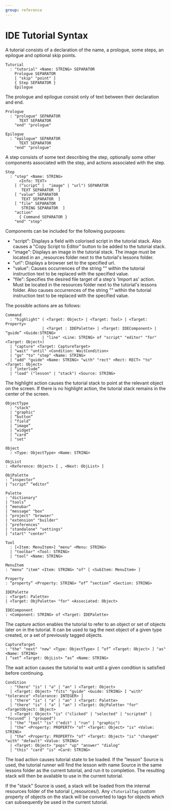 ```yaml
---
group: reference
---
```

# IDE Tutorial Syntax
A tutorial consists of a declaration of the name, a prologue, some
steps, an epilogue and optional skip points.

	Tutorial
	  : "tutorial" <Name: STRING> SEPARATOR
		Prologue SEPARATOR
		[ "skip" "point" ]
		{ Step SEPARATOR }
		Epilogue

The prologue and epilogue consist only of text between their declaration
and end.

	Prologue
	  : "prologue" SEPARATOR
		  TEXT SEPARATOR
		"end" "prologue"

	Epilogue
	  : "epilogue" SEPARATOR
		  TEXT SEPARATOR
		"end" "prologue"

A step consists of some text describing the step, optionally some other
components associated with the step, and actions associated with the step.

	Step
	  : "step" <Name: STRING>
		  <Info: TEXT>
		[ (“script” |  "image" | "url") SEPARATOR
		   TEXT SEPARATOR  ]
		[ "value" SEPARATOR
		   TEXT SEPARATOR  ]
		[ "file" SEPARATOR
		   STRING SEPARATOR  ]   
		"action"
		  { Command SEPARATOR }
		"end" "step"

Components can be included for the following purposes:
- "script": Displays a field with colorised script in the tutorial stack.
Also causes a "Copy Script to Editor" button to be added to the tutorial
stack.
- "image": Displays an image in the tutorial stack. The image must be
located in an _resources folder next to the tutorial's lessons folder.
- "url": Displays a browser set to the specified url.
- "value": Causes occurrences of the string "<value>" within the tutorial
instruction text to be replaced with the specified value.
- "file": Specifies the desired file target of a step's 'Import as'
action. Must be located in the resources folder next to the tutorial's
lessons folder. Also causes occurrences of the string "<file>" within
the tutorial instruction text to be replaced with the specified value.

The possible actions are as follows:

	Command
	  : "highlight" ( <Target: Object> | <Target: Tool> | <Target: Property>
	  				| <Target : IDEPalette> | <Target: IDEComponent> | “guide” <Guide:STRING>
	  				| "line" <Line: STRING> of "script" "editor" "for" <Target: Object>)
	  | "capture" <Target: CaptureTarget>
	  | "wait" "until" <Condition: WaitCondition>
	  | "go" "to" "step" <Name: STRING>
	  | "add" "guide" <Name: STRING> "with" "rect" <Rect: RECT> "to" <Target: Object>
	  | “interlude”
	  | "load" ("lesson" | "stack") <Source: STRING>

The highlight action causes the tutorial stack to point at the relevant
object on the screen. If there is no highlight action, the tutorial stack
remains in the center of the screen.

	ObjectType
	  : "stack"
	  | "graphic"
	  | “button”
	  | “field”
	  | “image”
	  | “widget”
	  | “card”
	  | "set"

	Object
	  : <Type: ObjectType> <Name: STRING>

	ObjList
	: <Reference: Object> [ , <Next: ObjList> ]

	ObjPalette
	: “inspector”
	| “script” “editor”

	Palette
	: "dictionary"
	| “tools”
	| “menubar”
	| "message" "box"
	| "project" "browser"
	| "extension" "builder"
	| "preferences"
	| "standalone" "settings"
	| "start" "center"

	Tool
	  : [<Item: MenuItem>] "menu" <Menu: STRING>
	  | "toolbar" <Tool: STRING>
	  | "tool" <Name: STRING>

	MenuItem
	: "menu" "item" <Item: STRING> "of" [ <SubItem: MenuItem> ]

	Property
	: “property” <Property: STRING> “of” “section” <Section: STRING>

	IDEPalette
	: <Target: Palette>
	| <Target: ObjPalette> "for" <Associated: Object>

	IDEComponent
	: <Component: STRING> of <Target: IDEPalette>

The capture action enables the tutorial to refer to an object or set of
objects later on in the tutorial. It can be used to tag the next object
of a given type created, or a set of previously tagged objects.

	CaptureTarget
	: "the" "next" "new" <Type: ObjectType> [ “of” <Target: Object> ] "as" <Name: STRING>
	| “set” <Target: ObjList> “as” <Name: STRING>

The wait action causes the tutorial to wait until a given condition is
satisfied before continuing.

	Condition
	  : "there" "is" ( "a" | "an" ) <Target: Object>
	  | <Target: Object> "fits" "guide" <Guide: STRING> [ "with" "tolerance" <Tolerance: INTEGER> ]
	  | "there" "is" ( "a" | "an" ) <Target: Palette>
	  | "there" "is" ( "a" | "an" ) <Target: ObjPalette> "for" <TargetObject: Object>
	  | <Target: Object> "is" ("clicked" | "selected" | "scripted" | "focused" | "grouped")
	  | "the" "tool" "is" ("edit" | "run" | "graphic")
	  | "the" <Property: PROPERTY> "of" <Target: Object> "is" <Value: STRING>
	  | "the" <Property: PROPERTY> "of" <Target: Object> "is" "changed" "with" "default" <Value: STRING>
	  | <Target: Object> "pops" "up" "answer" "dialog"
	  | "this" "card" "is" <Card: STRING>

The load action causes tutorial state to be loaded. If the "lesson" Source
is used, the tutorial runner will find the lesson with name Source in the
same lessons folder as the current tutorial, and run it to completion. The
resulting stack will then be available to use in the current tutorial.

If the "stack" Source is used, a stack will be loaded from the internal
resources folder of the tutorial (_resources/). Any `cTutorialTag` custom
property of objects on the stack will be converted to tags for objects
which can subsequently be used in the current tutorial.
